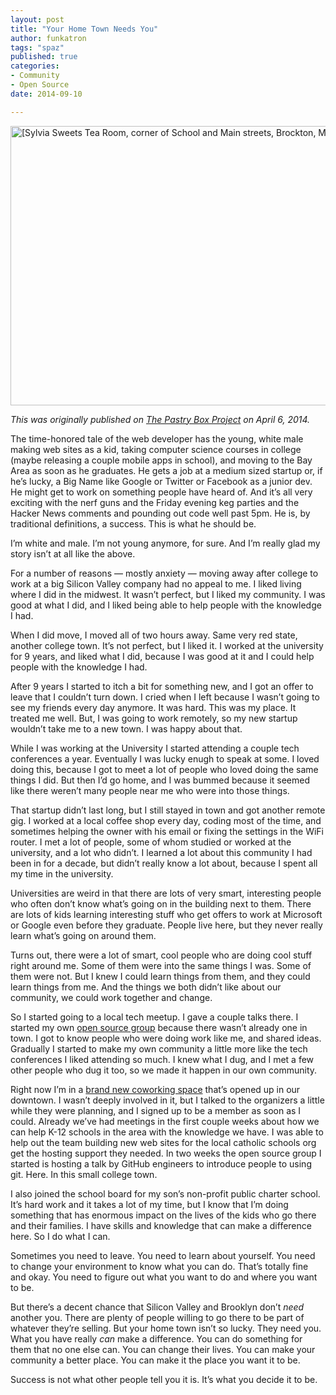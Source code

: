 ```yaml
---
layout: post
title: "Your Home Town Needs You"
author: funkatron
tags: "spaz"
published: true
categories:
- Community
- Open Source
date: 2014-09-10

---
```


<a href="https://www.flickr.com/photos/library_of_congress/2178249475" title="[Sylvia Sweets Tea Room, corner of School and Main streets, Brockton, Mass.]  (LOC) by The Library of Congress, on Flickr"><img src="https://farm3.staticflickr.com/2038/2178249475_dd2e718b6b_z.jpg?zz=1" width="640" height="447" alt="[Sylvia Sweets Tea Room, corner of School and Main streets, Brockton, Mass.]  (LOC)"></a>

*This was originally published on [The Pastry Box Project](https://the-pastry-box-project.net/ed-finkler/2014-april-6) on April 6, 2014.*

<p>The time-honored tale of the web developer has the young, white male making web sites as a kid, taking computer science courses in college (maybe releasing a couple mobile apps in school), and moving to the Bay Area as soon as he graduates. He gets a job at a medium sized startup or, if he’s lucky, a Big Name like Google or Twitter or Facebook as a junior dev. He might get to work on something people have heard of. And it’s all very exciting with the nerf guns and the Friday evening keg parties and the Hacker News comments and pounding out code well past 5pm. He is, by traditional definitions, a success. This is what he should be.</p>

<p>I’m white and male. I’m not young anymore, for sure. And I’m really glad my story isn’t at all like the above.</p>

<p>For a number of reasons — mostly anxiety — moving away after college to work at a big Silicon Valley company had no appeal to me. I liked living where I did in the midwest. It wasn’t perfect, but I liked my community. I was good at what I did, and I liked being able to help people with the knowledge I had.</p>

<p>When I did move, I moved all of two hours away. Same very red state, another college town. It’s not perfect, but I liked it. I worked at the university for 9 years, and liked what I did, because I was good at it and I could help people with the knowledge I had.</p>

<p>After 9 years I started to itch a bit for something new, and I got an offer to leave that I couldn’t turn down. I cried when I left because I wasn’t going to see my friends every day anymore. It was hard. This was my place. It treated me well. But, I was going to work remotely, so my new startup wouldn’t take me to a new town. I was happy about that.</p>

<p>While I was working at the University I started attending a couple tech conferences a year. Eventually I was lucky enugh to speak at some. I loved doing this, because I got to meet a lot of people who loved doing the same things I did. But then I’d go home, and I was bummed because it seemed like there weren’t many people near me who were into those things.</p>

<p>That startup didn’t last long, but I still stayed in town and got another remote gig. I worked at a local coffee shop every day, coding most of the time, and sometimes helping the owner with his email or fixing the settings in the WiFi router. I met a lot of people, some of whom studied or worked at the university, and a lot who didn’t. I learned a lot about this community I had been in for a decade, but didn’t really know a lot about, because I spent all my time in the university.</p>

<p>Universities are weird in that there are lots of very smart, interesting people who often don’t know what’s going on in the building next to them. There are lots of kids learning interesting stuff who get offers to work at Microsoft or Google even before they graduate. People live here, but they never really learn what’s going on around them.</p>

<p>Turns out, there were a lot of smart, cool people who are doing cool stuff right around me. Some of them were into the same things I was. Some of them were not. But I knew I could learn things from them, and they could learn things from me. And the things we both didn’t like about our community, we could work together and change.</p>

<p>So I started going to a local tech meetup. I gave a couple talks there. I started my own <a href="http://opensourcelafayette.org">open source group</a> because there wasn’t already one in town. I got to know people who were doing work like me, and shared ideas. Gradually I started to make my own community a little more like the tech conferences I liked attending so much. I knew what I dug, and I met a few other people who dug it too, so we made it happen in our own community.</p>

<p>Right now I’m in a <a href="http://matchboxstudio.org/">brand new coworking space</a> that’s opened up in our downtown. I wasn’t deeply involved in it, but I talked to the organizers a little while they were planning, and I signed up to be a member as soon as I could. Already we’ve had meetings in the first couple weeks about how we can help K-12 schools in the area with the knowledge we have. I was able to help out the team building new web sites for the local catholic schools org get the hosting support they needed. In two weeks the open source group I started is hosting a talk by GitHub engineers to introduce people to using git. Here. In this small college town.</p>

<p>I also joined the school board for my son’s non-profit public charter school. It’s hard work and it takes a lot of my time, but I know that I’m doing something that has enormous impact on the lives of the kids who go there and their families. I have skills and knowledge that can make a difference here. So I do what I can.</p>

<p>Sometimes you need to leave. You need to learn about yourself. You need to change your environment to know what you can do. That’s totally fine and okay. You need to figure out what you want to do and where you want to be.</p>

<p>But there’s a decent chance that Silicon Valley and Brooklyn don’t <em>need</em> another you. There are plenty of people willing to go there to be part of whatever they’re selling. But your home town isn’t so lucky. They need you. What you have really <em>can</em> make a difference. You can do something for them that no one else can. You can change their lives. You can make your community a better place. You can make it the place you want it to be.</p>

<p>Success is not what other people tell you it is. It’s what you decide it to be.</p>